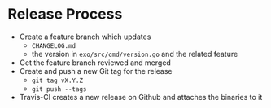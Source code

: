 # Release Process

* Create a feature branch which updates
  * `CHANGELOG.md`
  * the version in `exo/src/cmd/version.go` and the related feature
* Get the feature branch reviewed and merged
* Create and push a new Git tag for the release
  * `git tag vX.Y.Z`
  * `git push --tags`
* Travis-CI creates a new release on Github and attaches the binaries to it
